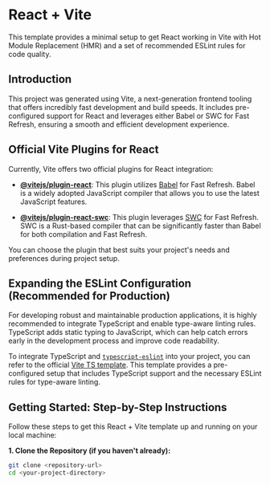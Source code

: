 # React + Vite

This template provides a minimal setup to get React working in Vite with Hot Module Replacement (HMR) and a set of recommended ESLint rules for code quality.

## Introduction

This project was generated using Vite, a next-generation frontend tooling that offers incredibly fast development and build speeds. It includes pre-configured support for React and leverages either Babel or SWC for Fast Refresh, ensuring a smooth and efficient development experience.

## Official Vite Plugins for React

Currently, Vite offers two official plugins for React integration:

- **[@vitejs/plugin-react](https://github.com/vitejs/vite-plugin-react/blob/main/packages/plugin-react/README.md)**: This plugin utilizes [Babel](https://babeljs.io/) for Fast Refresh. Babel is a widely adopted JavaScript compiler that allows you to use the latest JavaScript features.

- **[@vitejs/plugin-react-swc](https://github.com/vitejs/vite-plugin-react-swc)**: This plugin leverages [SWC](https://swc.rs/) for Fast Refresh. SWC is a Rust-based compiler that can be significantly faster than Babel for both compilation and Fast Refresh.

You can choose the plugin that best suits your project's needs and preferences during project setup.

## Expanding the ESLint Configuration (Recommended for Production)

For developing robust and maintainable production applications, it is highly recommended to integrate TypeScript and enable type-aware linting rules. TypeScript adds static typing to JavaScript, which can help catch errors early in the development process and improve code readability.

To integrate TypeScript and [`typescript-eslint`](https://typescript-eslint.io) into your project, you can refer to the official [Vite TS template](https://github.com/vitejs/vite/tree/main/packages/create-vite/template-react-ts). This template provides a pre-configured setup that includes TypeScript support and the necessary ESLint rules for type-aware linting.

## Getting Started: Step-by-Step Instructions

Follow these steps to get this React + Vite template up and running on your local machine:

**1. Clone the Repository (if you haven't already):**

   ```bash
   git clone <repository-url>
   cd <your-project-directory>
